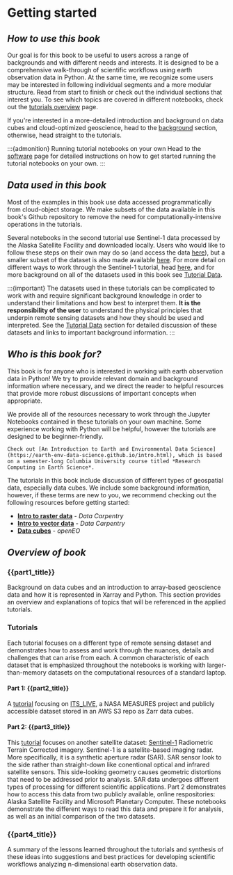 # Getting started

## *How to use this book*

Our goal is for this book to be useful to users across a range of backgrounds and with different needs and interests. It is designed to be a comprehensive walk-through of scientific workflows using earth observation data in Python. At the same time, we recognize some users may be interested in following individual segments and a more modular structure. Read from start to finish or check out the individual sections that interest you. To see which topics are covered in different notebooks, check out the [tutorials overview](../background/tutorials_overview.md) page.

If you're interested in a more-detailed introduction and background on data cubes and cloud-optimized geoscience, head to the [background](../background/background_root.md) section, otherwise, head straight to the tutorials.

:::{admonition} Running tutorial notebooks on your own
Head to the [software](software.md) page for detailed instructions on how to get started running the tutorial notebooks on your own.
:::

## *Data used in this book*

Most of the examples in this book use data accessed programmatically from cloud-object storage. We make subsets of the data available in this book's Github repository to remove the need for computationally-intensive operations in the tutorials. 

Several notebooks in the second tutorial use Sentinel-1 data processed by the Alaska Satellite Facility and downloaded locally. Users who would like to follow these steps on their own may do so (and access the data [here]()), but a smaller subset of the dataset is also made available [here](). For more detail on different ways to work through the Sentinel-1 tutorial, head [here](../tutorial2/s1_intro.md), and for more background on all of the datasets used in this book see [Tutorial Data](../background/tutorial_data.md).

:::{important} 
The datasets used in these tutorials can be complicated to work with and require significant background knowledge in order to understand their limitations and how best to interpret them. **It is the responsibility of the user** to understand the physical principles that underpin remote sensing datasets and how they should be used and interpreted. See the [Tutorial Data](../background/tutorial_data.md) section for detailed discussion of these datasets and links to important background information. 
:::

## *Who is this book for?*

This book is for anyone who is interested in working with earth observation data in Python! We try to provide relevant domain and background information where necessary, and we direct the reader to helpful resources that provide more robust discussions of important concepts when appropriate. 

We provide all of the resources necessary to work through the Jupyter Notebooks contained in these tutorials on your own machine. Some experience working with Python will be helpful, however the tutorials are designed to be beginner-friendly.

```{admonition} If you'd like a more thorough background on working with geospatial data in Python 
Check out [An Introduction to Earth and Environmental Data Science](https://earth-env-data-science.github.io/intro.html), which is based on a semester-long Columbia University course titled *Research Computing in Earth Science*.
```

The tutorials in this book include discussion of different types of geospatial data, especially data cubes. We include some background information, however, if these terms are new to you, we recommend checking out the following resources before getting started: 

- [**Intro to raster data**](https://datacarpentry.github.io/organization-geospatial/01-intro-raster-data.html#data-structures-raster-and-vector) - *Data Carpentry*
- [**Intro to vector data**](https://datacarpentry.github.io/organization-geospatial/02-intro-vector-data.html#about-vector-data) - *Data Carpentry*
- [**Data cubes**](https://openeo.org/documentation/1.0/datacubes.html#what-are-datacubes) - *openEO*

## *Overview of book*

### {{part1_title}}
Background on data cubes and an introduction to array-based geoscience data and how it is represented in Xarray and Python. This section provides an overview and explanations of topics that will be referenced in the applied tutorials.

### Tutorials

Each tutorial focuses on a different type of remote sensing dataset and demonstrates how to assess and work through the nuances, details and challenges that can arise from each. A common characteristic of each dataset that is emphasized throughout the notebooks is working with larger-than-memory datasets on the computational resources of a standard laptop. 

#### Part 1: {{part2_title}}
A [tutorial](../tutorial1/itslive_intro.md) focusing on [ITS_LIVE](https://its-live.jpl.nasa.gov/), a NASA MEASURES project and publicly accessible dataset stored in an AWS S3 repo as Zarr data cubes. 

#### Part 2: {{part3_title}}
This [tutorial](../tutorial2/s1_intro.md) focuses on another satellite dataset: [Sentinel-1](https://www.esa.int/Applications/Observing_the_Earth/Copernicus/Sentinel-1) Radiometric Terrain Corrected imagery. Sentinel-1 is a satellite-based imaging radar. More specifically, it is a synthetic aperture radar (SAR). SAR sensor look to the side rather than straight-down like conentional optical and infrared satellite sensors. This side-looking geometry causes geometric distortions that need to be addressed prior to analysis. SAR data undergoes different types of processing for different scientific applications. Part 2 demonstrates how to access this data from two publicly available, online respositories: Alaska Satellite Facility and Microsoft Planetary Computer. These notebooks demonstrate the different ways to read this data and prepare it for analysis, as well as an initial comparison of the two datasets. 

### {{part4_title}}

A summary of the lessons learned throughout the tutorials and synthesis of these ideas into suggestions and best practices for developing scientific workflows analyzing n-dimensional earth observation data. 

